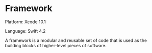 # Framework

Platform: Xcode 10.1

Language: Swift 4.2


A framework is a modular and reusable set of code that is used as the building blocks of 
higher-level pieces of software.
